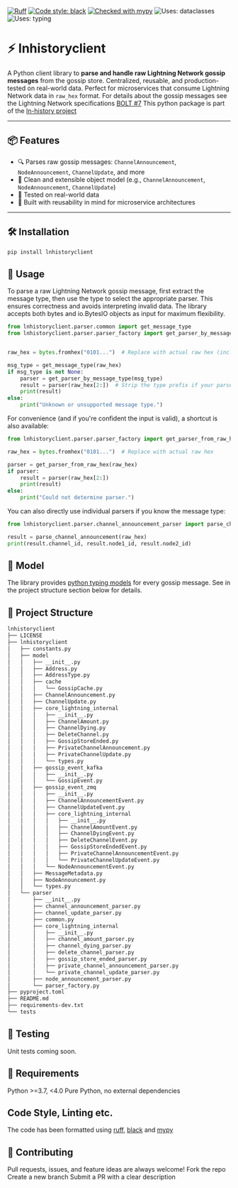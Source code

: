 [![Ruff](https://img.shields.io/endpoint?url=https://raw.githubusercontent.com/astral-sh/ruff/main/assets/badge/v2.json)](https://github.com/astral-sh/ruff)
[![Code style: black](https://img.shields.io/badge/code%20style-black-000000.svg)](https://github.com/psf/black)
[![Checked with mypy](https://img.shields.io/badge/type%20checked-mypy-blue)](http://mypy-lang.org/)
![Uses: dataclasses](https://img.shields.io/badge/uses-dataclasses-brightgreen)
![Uses: typing](https://img.shields.io/badge/uses-typing-blue)


# ⚡ lnhistoryclient

A Python client library to **parse and handle raw Lightning Network gossip messages** from the gossip store. Centralized, reusable, and production-tested on real-world data. Perfect for microservices that consume Lightning Network data in `raw_hex` format.
For details about the gossip messages see the Lightning Network specifications [BOLT #7](https://github.com/lightning/bolts/blob/master/07-routing-gossip.md)
This python package is part of the [ln-history project](https://github.com/ln-history)

---

## 📦 Features

- 🔍 Parses raw gossip messages: `ChannelAnnouncement`, `NodeAnnouncement`, `ChannelUpdate`, and more
- 🧱 Clean and extensible object model (e.g., `ChannelAnnouncement`, `NodeAnnouncement`, `ChannelUpdate`)
- 🧪 Tested on real-world data
- 🧰 Built with reusability in mind for microservice architectures

---

## 🛠️ Installation

```bash
pip install lnhistoryclient
```

## 🧬 Usage

To parse a raw Lightning Network gossip message, first extract the message type,
then use the type to select the appropriate parser. This ensures correctness
and avoids interpreting invalid data.
The library accepts both bytes and io.BytesIO objects as input for maximum flexibility.

```python
from lnhistoryclient.parser.common import get_message_type
from lnhistoryclient.parser.parser_factory import get_parser_by_message_type


raw_hex = bytes.fromhex("0101...")  # Replace with actual raw hex (includes 2-byte type prefix)

msg_type = get_message_type(raw_hex)
if msg_type is not None:
    parser = get_parser_by_message_type(msg_type)
    result = parser(raw_hex[2:])  # Strip the type prefix if your parser expects it
    print(result)
else:
    print("Unknown or unsupported message type.")
```

For convenience (and if you're confident the input is valid), a shortcut is also available:

```python
from lnhistoryclient.parser.parser_factory import get_parser_from_raw_hex

raw_hex = bytes.fromhex("0101...")  # Replace with actual raw hex

parser = get_parser_from_raw_hex(raw_hex)
if parser:
    result = parser(raw_hex[2:])
    print(result)
else:
    print("Could not determine parser.")
```

You can also directly use individual parsers if you know the message type:

```python
from lnhistoryclient.parser.channel_announcement_parser import parse_channel_announcement

result = parse_channel_announcement(raw_hex)
print(result.channel_id, result.node1_id, result.node2_id)
```

## 🎨 Model
The library provides [python typing models](https://docs.python.org/3/library/typing.html) for every gossip message.
See in the project structure section below for details.

## 📁 Project Structure
```bash
lnhistoryclient
├── LICENSE
├── lnhistoryclient
│   ├── constants.py
│   ├── model
│   │   ├── __init__.py
│   │   ├── Address.py
│   │   ├── AddressType.py
│   │   ├── cache
│   │   │   └── GossipCache.py
│   │   ├── ChannelAnnouncement.py
│   │   ├── ChannelUpdate.py
│   │   ├── core_lightning_internal
│   │   │   ├── __init__.py
│   │   │   ├── ChannelAmount.py
│   │   │   ├── ChannelDying.py
│   │   │   ├── DeleteChannel.py
│   │   │   ├── GossipStoreEnded.py
│   │   │   ├── PrivateChannelAnnouncement.py
│   │   │   ├── PrivateChannelUpdate.py
│   │   │   └── types.py
│   │   ├── gossip_event_kafka
│   │   │   ├── __init__.py
│   │   │   └── GossipEvent.py
│   │   ├── gossip_event_zmq
│   │   │   ├── __init__.py
│   │   │   ├── ChannelAnnouncementEvent.py
│   │   │   ├── ChannelUpdateEvent.py
│   │   │   ├── core_lightning_internal
│   │   │   │   ├── __init__.py
│   │   │   │   ├── ChannelAmountEvent.py
│   │   │   │   ├── ChannelDyingEvent.py
│   │   │   │   ├── DeleteChannelEvent.py
│   │   │   │   ├── GossipStoreEndedEvent.py
│   │   │   │   ├── PrivateChannelAnnouncementEvent.py
│   │   │   │   └── PrivateChannelUpdateEvent.py
│   │   │   └── NodeAnnouncementEvent.py
│   │   ├── MessageMetadata.py
│   │   ├── NodeAnnouncement.py
│   │   └── types.py
│   └── parser
│       ├── __init__.py
│       ├── channel_announcement_parser.py
│       ├── channel_update_parser.py
│       ├── common.py
│       ├── core_lightning_internal
│       │   ├── __init__.py
│       │   ├── channel_amount_parser.py
│       │   ├── channel_dying_parser.py
│       │   ├── delete_channel_parser.py
│       │   ├── gossip_store_ended_parser.py
│       │   ├── private_channel_announcement_parser.py
│       │   └── private_channel_update_parser.py
│       ├── node_announcement_parser.py
│       └── parser_factory.py
├── pyproject.toml
├── README.md
├── requirements-dev.txt
└── tests
```

## 🧪 Testing
Unit tests coming soon.

## 🧠 Requirements
Python >=3.7, <4.0
Pure Python, no external dependencies

## Code Style, Linting etc.
The code has been formatted using [ruff](https://github.com/astral-sh/ruff), [black]() and [mypy]()

## 🤝 Contributing
Pull requests, issues, and feature ideas are always welcome!
Fork the repo
Create a new branch
Submit a PR with a clear description
